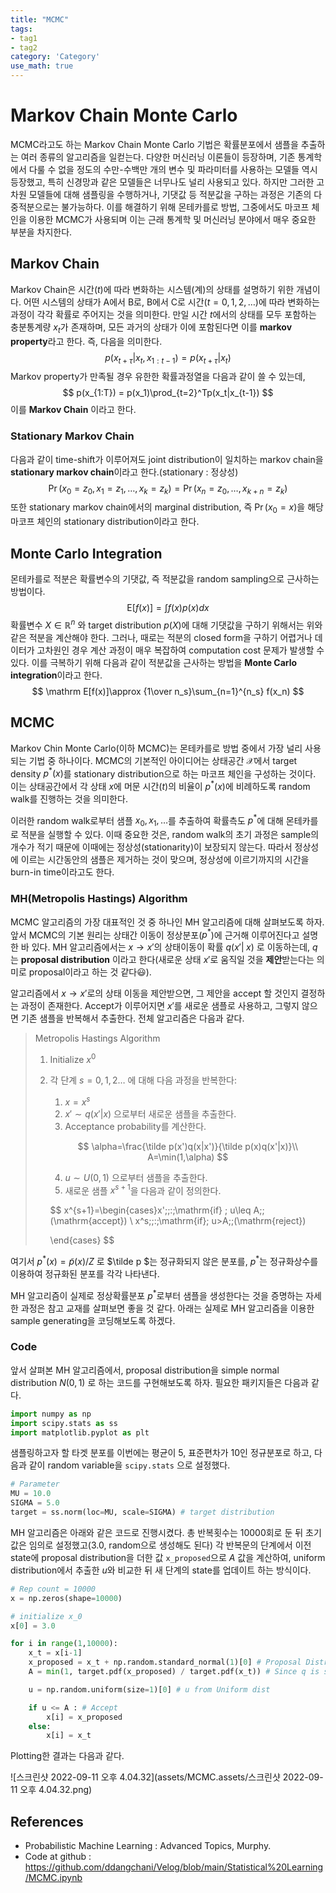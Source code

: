 ```yaml
---
title: "MCMC"
tags:
- tag1
- tag2
category: 'Category'
use_math: true
---
```

# Markov Chain Monte Carlo

MCMC라고도 하는 Markov Chain Monte Carlo 기법은 확률분포에서 샘플을 추출하는 여러 종류의 알고리즘을 일컫는다. 다양한 머신러닝 이론들이 등장하며, 기존 통계학에서 다룰 수 없을 정도의 수만-수백만 개의 변수 및 파라미터를 사용하는 모델들 역시 등장했고, 특히 신경망과 같은 모델들은 너무나도 널리 사용되고 있다. 하지만 그러한 고차원 모델들에 대해 샘플링을 수행하거나, 기댓값 등 적분값을 구하는 과정은 기존의 다중적분으로는 불가능하다. 이를 해결하기 위해 몬테카를로 방법, 그중에서도 마코프 체인을 이용한 MCMC가 사용되며 이는 근래 통계학 및 머신러닝 분야에서 매우 중요한 부분을 차지한다. 

## Markov Chain

Markov Chain은 시간($t$)에 따라 변화하는 시스템(계)의 상태를 설명하기 위한 개념이다. 어떤 시스템의 상태가 A에서 B로, B에서 C로 시간($t=0,1,2,\dots$)에 따라 변화하는 과정이 각각 확률로 주어지는 것을 의미한다. 만일 시간 $t$에서의 상태를 모두 포함하는 충분통계량 $x_t$가 존재하며, 모든 과거의 상태가 이에 포함된다면 이를 **markov property**라고 한다. 즉, 다음을 의미한다.
$$
p(x_{t+\tau}|x_t,x_{1:t-1}) = p(x_{t+\tau}|x_t)
$$
Markov property가 만족될 경우 유한한 확률과정열을 다음과 같이 쓸 수 있는데,
$$
p(x_{1:T}) = p(x_1)\prod_{t=2}^Tp(x_t|x_{t-1})
$$
이를 **Markov Chain** 이라고 한다.

### Stationary Markov Chain

다음과 같이 time-shift가 이루어져도 joint distribution이 일치하는 markov chain을 **stationary markov chain**이라고 한다.(stationary : 정상성)
$$
\Pr(x_0 = z_0, x_1=z_1,\ldots,x_k = z_k)=\Pr(x_n=z_0,\ldots,x_{k+n}=z_k)
$$
또한 stationary markov chain에서의 marginal distribution, 즉 $\Pr(x_0=x)$을 해당 마코프 체인의 stationary distribution이라고 한다.

## Monte Carlo Integration

몬테카를로 적분은 확률변수의 기댓값, 즉 적분값을 random sampling으로 근사하는 방법이다.
$$
\mathrm E[f(x)] = \int f(x)p(x)dx
$$
확률변수 $X\in\mathbb R^n$ 와 target distribution $p(X)$에 대해 기댓값을 구하기 위해서는 위와 같은 적분을 계산해야 한다. 그러나, 때로는 적분의 closed form을 구하기 어렵거나 데이터가 고차원인 경우 계산 과정이 매우 복잡하여 computation cost 문제가 발생할 수 있다. 이를 극복하기 위해 다음과 같이 적분값을 근사하는 방법을 **Monte Carlo integration**이라고 한다.
$$
\mathrm E[f(x)]\approx {1\over n_s}\sum_{n=1}^{n_s} f(x_n)
$$

## MCMC

Markov Chin Monte Carlo(이하 MCMC)는 몬테카를로 방법 중에서 가장 널리 사용되는 기법 중 하나이다. MCMC의 기본적인 아이디어는 상태공간 $\mathcal X$에서 target density $p^*(x)$를 stationary distribution으로 하는 마코프 체인을 구성하는 것이다. 이는 상태공간에서 각 상태 $x$에 머문 시간($t$)의 비율이 $p^*(x)$에 비례하도록 random walk를 진행하는 것을 의미한다.

이러한 random walk로부터 샘플 $x_0,x_1,\ldots$를 추출하여 확률측도 $p^*$에 대해 몬테카를로 적분을 실행할 수 있다. 이때 중요한 것은, random walk의 초기 과정은 sample의 개수가 적기 때문에 이때에는 정상성(stationarity)이 보장되지 않는다. 따라서 정상성에 이르는 시간동안의 샘플은 제거하는 것이 맞으며, 정상성에 이르기까지의 시간을 burn-in time이라고도 한다.

### MH(Metropolis Hastings) Algorithm

MCMC 알고리즘의 가장 대표적인 것 중 하나인 MH 알고리즘에 대해 살펴보도록 하자. 앞서 MCMC의 기본 원리는 상태간 이동이 정상분포($p^*$)에 근거해 이루어진다고 설명한 바 있다. MH 알고리즘에서는 $x\to x'$의 상태이동이 확률 $q(x'|\;x)$ 로 이동하는데, $q$는 **proposal distribution** 이라고 한다(새로운 상태 $x'$로 움직일 것을 **제안**받는다는 의미로 proposal이라고 하는 것 같다😃).

알고리즘에서 $x\to x'$로의 상태 이동을 제안받으면, 그 제안을 accept 할 것인지 결정하는 과정이 존재한다. Accept가 이루어지면 $x'$를 새로운 샘플로 사용하고, 그렇지 않으면 기존 샘플을 반복해서 추출한다. 전체 알고리즘은 다음과 같다.

> Metropolis Hastings Algorithm
>
> 1. Initialize $x^0$
>
> 2. 각 단계 $s=0,1,2\ldots$ 에 대해 다음 과정을 반복한다:
>
>    1. $x=x^s$
>    2. $x'\sim q(x'|x)$ 으로부터 새로운 샘플을 추출한다.
>    3. Acceptance probability를 계산한다.
>
>    $$
>    \alpha=\frac{\tilde p(x')q(x|x')}{\tilde p(x)q(x'|x)}\\
>    A=\min(1,\alpha)
>    $$
>
>    4. $u\sim U(0,1)$ 으로부터 샘플을 추출한다.
>    5. 새로운 샘플 $x^{s+1}$을 다음과 같이 정의한다.
>
>    $$
>    x^{s+1}=\begin{cases}x'\;\;:\;\mathrm{if} \; u\leq A\;\;(\mathrm{accept}) \\
>    x^s\;\;:\;\mathrm{if}\; u>A\;\;(\mathrm{reject})
>          
>    \end{cases}
>    $$

여기서 $p^*(x) = \tilde p(x)/Z$ 로 $\tilde p $는 정규화되지 않은 분포를, $p^*$는 정규화상수를 이용하여 정규화된 분포를 각각 나타낸다.

MH 알고리즘이 실제로 정상확률분포 $p^*$로부터 샘플을 생성한다는 것을 증명하는 자세한 과정은 참고 교재를 살펴보면 좋을 것 같다. 아래는 실제로 MH 알고리즘을 이용한 sample generating을 코딩해보도록 하겠다.

### Code

앞서 살펴본 MH 알고리즘에서, proposal distribution을 simple normal distribution $N(0,1)$ 로 하는 코드를 구현해보도록 하자. 필요한 패키지들은 다음과 같다.

```py
import numpy as np
import scipy.stats as ss
import matplotlib.pyplot as plt
```

샘플링하고자 할 타겟 분포를 이번에는 평균이 5, 표준편차가 10인 정규분포로 하고, 다음과 같이 random variable을 `scipy.stats` 으로 설정했다.

```py
# Parameter
MU = 10.0
SIGMA = 5.0
target = ss.norm(loc=MU, scale=SIGMA) # target distribution
```

MH 알고리즘은 아래와 같은 코드로 진행시켰다. 총 반복횟수는 10000회로 둔 뒤 초기값은 임의로 설정했고(3.0, random으로 생성해도 된다) 각 반복문의 단계에서 이전 state에 proposal distribution을 더한 값 `x_proposed`으로 $A$ 값을 계산하여, uniform distribution에서 추출한 $u$와 비교한 뒤 새 단계의 state를 업데이트 하는 방식이다.

```py
# Rep count = 10000
x = np.zeros(shape=10000)

# initialize x_0
x[0] = 3.0

for i in range(1,10000):
    x_t = x[i-1]
    x_proposed = x_t + np.random.standard_normal(1)[0] # Proposal Distribution
    A = min(1, target.pdf(x_proposed) / target.pdf(x_t)) # Since q is symmetric

    u = np.random.uniform(size=1)[0] # u from Uniform dist

    if u <= A : # Accept
        x[i] = x_proposed
    else:
        x[i] = x_t
```

Plotting한 결과는 다음과 같다.

![스크린샷 2022-09-11 오후 4.04.32](assets/MCMC.assets/스크린샷 2022-09-11 오후 4.04.32.png)



## References

- Probabilistic Machine Learning : Advanced Topics, Murphy.
- Code at github : https://github.com/ddangchani/Velog/blob/main/Statistical%20Learning/MCMC.ipynb